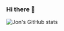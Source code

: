 ### Hi there 👋

![Jon's GitHub stats](https://github-readme-stats.vercel.app/api?username=jonzhaocn&show_icons=true&theme=highcontrast&bg_color=30,e96443,904e95)

<!--
**jonzhaocn/jonzhaocn** is a ✨ _special_ ✨ repository because its `README.md` (this file) appears on your GitHub profile.

Here are some ideas to get you started:

- 🔭 I’m currently working on ...
- 🌱 I’m currently learning ...
- 👯 I’m looking to collaborate on ...
- 🤔 I’m looking for help with ...
- 💬 Ask me about ...
- 📫 How to reach me: ...
- 😄 Pronouns: ...
- ⚡ Fun fact: ...
-->
